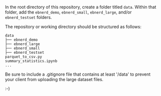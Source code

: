 In the root directory of this repository, create a folder titled `data`. Within that folder, add the `ebnerd_demo`, `ebnerd_small`, `ebnerd_large`, and/or `ebnerd_testset` folders.

The repository or working directory should be structured as follows:

```
data
├── ebnerd_demo
├── ebnerd_large
├── ebnerd_small
├── ebnerd_testset
parquet_to_csv.py
summary_statistics.ipynb
...
```

Be sure to include a .gitignore file that contains at least '/data' to prevent your client from uploading the large dataset files.

:-)
